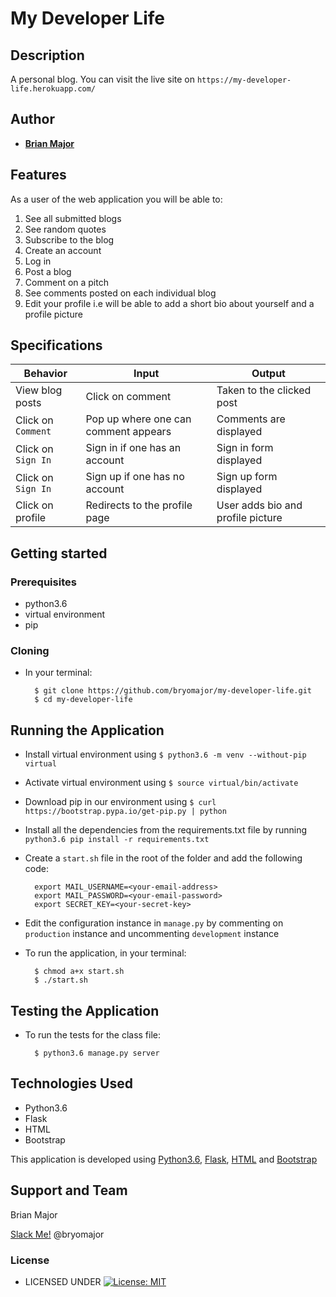 # My Developer Life


## Description
A personal blog. You can visit the live site on `https://my-developer-life.herokuapp.com/`


## Author


* [**Brian Major**](https://github.com/bryomajor)

## Features


As a user of the web application you will be able to:

1. See all submitted blogs
2. See random quotes
3. Subscribe to the blog
4. Create an account
5. Log in
6. Post a blog
7. Comment on a pitch
8. See comments posted on each individual blog
9. Edit your profile i.e will be able to add a short bio about yourself and a profile picture

## Specifications
| Behavior            | Input                         | Output                        | 
| ------------------- | ----------------------------- | ----------------------------- |
| View blog posts  | Click on comment | Taken to the clicked post | 
Click on `Comment` | Pop up where one can comment appears | Comments are displayed |
|  Click on `Sign In` | Sign in if one has an account | Sign in form displayed |
|  Click on `Sign In` | Sign up if one has no account | Sign up form displayed |
| Click on profile | Redirects to the profile page | User adds bio and profile picture |



## Getting started
### Prerequisites
* python3.6
* virtual environment
* pip

### Cloning
* In your terminal:
        
        $ git clone https://github.com/bryomajor/my-developer-life.git
        $ cd my-developer-life

## Running the Application
* Install virtual environment using `$ python3.6 -m venv --without-pip virtual`
* Activate virtual environment using `$ source virtual/bin/activate`
* Download pip in our environment using `$ curl https://bootstrap.pypa.io/get-pip.py | python`
* Install all the dependencies from the requirements.txt file by running `python3.6 pip install -r requirements.txt`
* Create a `start.sh` file in the root of the folder and add the following code:

        export MAIL_USERNAME=<your-email-address>
        export MAIL_PASSWORD=<your-email-password>
        export SECRET_KEY=<your-secret-key>

* Edit the configuration instance in `manage.py` by commenting on `production` instance and uncommenting `development` instance
* To run the application, in your terminal:

        $ chmod a+x start.sh
        $ ./start.sh
        
## Testing the Application
* To run the tests for the class file:

        $ python3.6 manage.py server
        
## Technologies Used
* Python3.6
* Flask
* HTML
* Bootstrap

This application is developed using [Python3.6](https://www.python.org/doc/), [Flask](http://flask.palletsprojects.com/en/1.1.x/), [HTML](https://getbootstrap.com/) and [Bootstrap](https://getbootstrap.com/)


## Support and Team
Brian Major


[Slack Me!](https://slack.com/intl/en-ke/)  @bryomajor


### License

* LICENSED UNDER  [![License: MIT](https://img.shields.io/badge/License-MIT-yellow.svg)](license/MIT)
